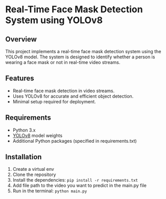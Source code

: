 # Real-Time Face Mask Detection System using YOLOv8

## Overview

This project implements a real-time face mask detection system using the YOLOv8 model. The system is designed to identify whether a person is wearing a face mask or not in real-time video streams.

## Features

- Real-time face mask detection in video streams.
- Uses YOLOv8 for accurate and efficient object detection.
- Minimal setup required for deployment.

## Requirements

- Python 3.x
- [YOLOv8](https://github.com/WongKinYiu/yolov8) model weights
- Additional Python packages (specified in requirements.txt)

## Installation

1. Create a virtual env
2. Clone the repository
3. Install the dependencies:
`pip install -r requirements.txt`
4. Add file path to the video you want to predict in the main.py file
5. Run in the terminal:
`python main.py`